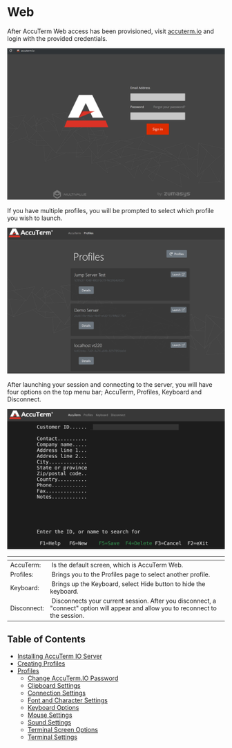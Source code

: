 # Web

<PageHeader />
  
After AccuTerm Web access has been provisioned, visit [accuterm.io](https://accuterm.io) and login with the provided credentials.  
  
![accuterm-8-web-introduction: 1565980458912-1565980458912](./1565980458912-1565980458912.png)  
  
If you have multiple profiles, you will be prompted to select which profile you wish to launch.  
  
![accuterm-8-web-introduction: 1565988877515-1565988877515](./1565988877515-1565988877515.png)  
  
After launching your session and connecting to the server, you will have four options on the top menu bar; AccuTerm, Profiles, Keyboard and Disconnect.  
  
![accuterm-8-web-introduction: 1565989048083-1565989048083](./1565989048083-1565989048083.png)  
  
| <!----> | <!----> |
| --- | --- |
| AccuTerm: |  Is the default screen, which is AccuTerm Web. |
| Profiles: |  Brings you to the Profiles page to select another profile. |
| Keyboard: |  Brings up the Keyboard, select Hide button to hide the keyboard. |
| Disconnect: |  Disconnects your current session. After you disconnect, a "connect" option will appear and allow you to reconnect to the session. |
  
## Table of Contents

* [Installing AccuTerm IO Server](./installing-accuterm-io-server/README.md)
* [Creating Profiles](./creating-profiles/README.md)  
* [Profiles](./profiles/README.md)
  * [Change AccuTerm.IO Password](./profiles/clipboard-settings/README.md)  
  * [Clipboard Settings](./profiles/clipboard-settings/README.md)  
  * [Connection Settings](./profiles/connection-settings/README.md)  
  * [Font and Character Settings](./profiles/font-and-character-settings/README.md)  
  * [Keyboard Options](./profiles/keyboard-options/README.md)  
  * [Mouse Settings](./profiles/mouse-settings/README.md)  
  * [Sound Settings](./profiles/sound-settings/README.md)  
  * [Terminal Screen Options](./profiles/terminal-screen-options/README.md)  
  * [Terminal Settings](./profiles/terminal-settings/README.md)
  
<PageFooter />